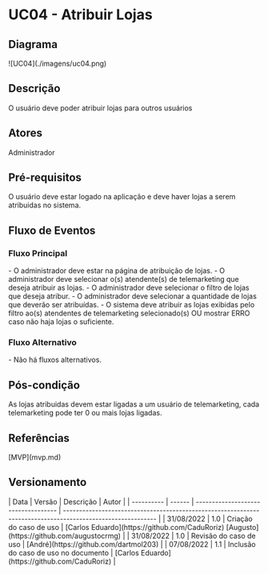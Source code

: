 <h1> UC04 - Atribuir Lojas </h1>

<h2><strong>Diagrama</strong></h2>
![UC04](./imagens/uc04.png)

<h2><strong>Descrição</strong></h2>
O usuário deve poder atribuir lojas para outros usuários

<h2><strong>Atores</strong></h2>
Administrador

<h2><strong>Pré-requisitos</strong></h2>
O usuário deve estar logado na aplicação e deve haver lojas a serem atribuidas no sistema. 

<h2><strong>Fluxo de Eventos</strong></h2>
<h3>Fluxo Principal</h3>
- O administrador deve estar na página de atribuição de lojas.
- O administrador deve selecionar o(s) atendente(s) de telemarketing que deseja atribuir as lojas.
- O administrador deve selecionar o filtro de lojas que deseja atribur.
- O administrador deve selecionar a quantidade de lojas que deverão ser atribuídas.
- O sistema deve atribuir as lojas exibidas pelo filtro ao(s) atendentes de telemarketing selecionado(s) OU mostrar ERRO caso não haja lojas o suficiente.

<h3>Fluxo Alternativo</h3>
- Não há fluxos alternativos.

<h2><strong>Pós-condição</strong></h2>
As lojas atribuidas devem estar ligadas a um usuário de telemarketing, cada telemarketing pode ter 0 ou mais lojas ligadas.
<h2><strong>Referências</strong></h2>
[MVP](mvp.md)
<h2><strong>Versionamento</strong></h2>
| Data       | Versão | Descrição                           | Autor                                                                                                       |
| ---------- | ------ | ----------------------------------- | ----------------------------------------------------------------------------------------------------------- |
| 31/08/2022 | 1.0    | Criação do caso de uso                    | [Carlos Eduardo](https://github.com/CaduRoriz) [Augusto](https://github.com/augustocrmg) |
| 31/08/2022 | 1.0    | Revisão do caso de uso                    | [André](https://github.com/dartmol203) |   
| 07/08/2022 | 1.1    | Inclusão do caso de uso no documento                    | [Carlos Eduardo](https://github.com/CaduRoriz) |  